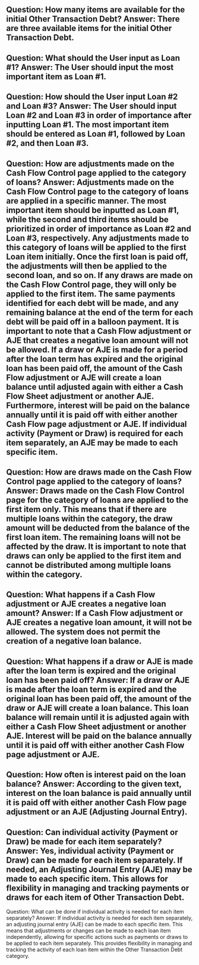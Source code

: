 Question: How many items are available for the initial Other Transaction Debt?
Answer: There are three available items for the initial Other Transaction Debt.
---
Question: What should the User input as Loan #1?
Answer: The User should input the most important item as Loan #1.
---
Question: How should the User input Loan #2 and Loan #3?
Answer: The User should input Loan #2 and Loan #3 in order of importance after inputting Loan #1. The most important item should be entered as Loan #1, followed by Loan #2, and then Loan #3.
---
Question: How are adjustments made on the Cash Flow Control page applied to the category of loans?
Answer: Adjustments made on the Cash Flow Control page to the category of loans are applied in a specific manner. The most important item should be inputted as Loan #1, while the second and third items should be prioritized in order of importance as Loan #2 and Loan #3, respectively. 
Any adjustments made to this category of loans will be applied to the first Loan item initially. Once the first loan is paid off, the adjustments will then be applied to the second loan, and so on. 
If any draws are made on the Cash Flow Control page, they will only be applied to the first item. The same payments identified for each debt will be made, and any remaining balance at the end of the term for each debt will be paid off in a balloon payment. 
It is important to note that a Cash Flow adjustment or AJE that creates a negative loan amount will not be allowed. If a draw or AJE is made for a period after the loan term has expired and the original loan has been paid off, the amount of the Cash Flow adjustment or AJE will create a loan balance until adjusted again with either a Cash Flow Sheet adjustment or another AJE. 
Furthermore, interest will be paid on the balance annually until it is paid off with either another Cash Flow page adjustment or AJE. If individual activity (Payment or Draw) is required for each item separately, an AJE may be made to each specific item.
---
Question: How are draws made on the Cash Flow Control page applied to the category of loans?
Answer: Draws made on the Cash Flow Control page for the category of loans are applied to the first item only. This means that if there are multiple loans within the category, the draw amount will be deducted from the balance of the first loan item. The remaining loans will not be affected by the draw. It is important to note that draws can only be applied to the first item and cannot be distributed among multiple loans within the category.
---
Question: What happens if a Cash Flow adjustment or AJE creates a negative loan amount?
Answer: If a Cash Flow adjustment or AJE creates a negative loan amount, it will not be allowed. The system does not permit the creation of a negative loan balance.
---
Question: What happens if a draw or AJE is made after the loan term is expired and the original loan has been paid off?
Answer: If a draw or AJE is made after the loan term is expired and the original loan has been paid off, the amount of the draw or AJE will create a loan balance. This loan balance will remain until it is adjusted again with either a Cash Flow Sheet adjustment or another AJE. Interest will be paid on the balance annually until it is paid off with either another Cash Flow page adjustment or AJE.
---
Question: How often is interest paid on the loan balance?
Answer: According to the given text, interest on the loan balance is paid annually until it is paid off with either another Cash Flow page adjustment or an AJE (Adjusting Journal Entry).
---
Question: Can individual activity (Payment or Draw) be made for each item separately?
Answer: Yes, individual activity (Payment or Draw) can be made for each item separately. If needed, an Adjusting Journal Entry (AJE) may be made to each specific item. This allows for flexibility in managing and tracking payments or draws for each item of Other Transaction Debt.
---
Question: What can be done if individual activity is needed for each item separately?
Answer: If individual activity is needed for each item separately, an adjusting journal entry (AJE) can be made to each specific item. This means that adjustments or changes can be made to each loan item independently, allowing for specific actions such as payments or draws to be applied to each item separately. This provides flexibility in managing and tracking the activity of each loan item within the Other Transaction Debt category.
